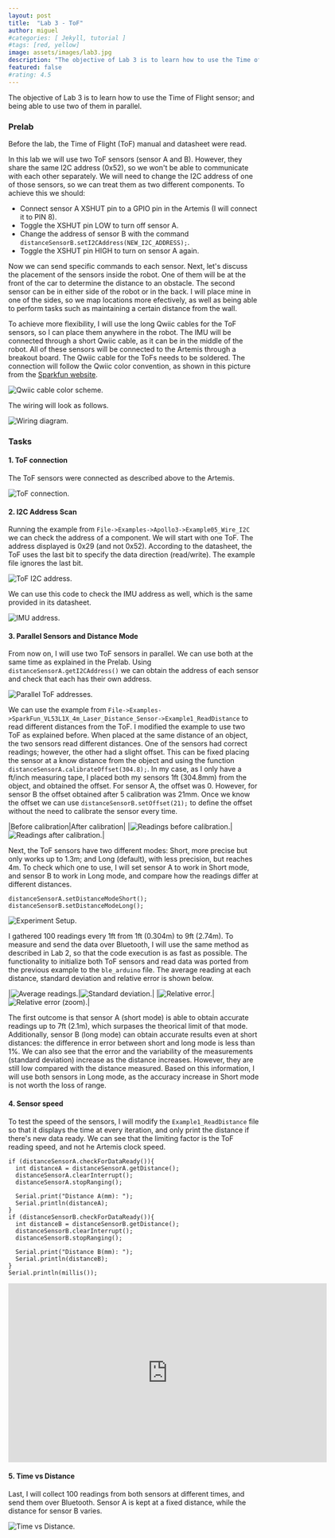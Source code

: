 ```yaml
---
layout: post
title:  "Lab 3 - ToF"
author: miguel
#categories: [ Jekyll, tutorial ]
#tags: [red, yellow]
image: assets/images/lab3.jpg
description: "The objective of Lab 3 is to learn how to use the Time of Flight sensor; and being able to use two of them in parallel."
featured: false
#rating: 4.5
---
```

The objective of Lab 3 is to learn how to use the Time of Flight sensor; and being able to use two of them in parallel.

### Prelab

Before the lab, the Time of Flight (ToF) manual and datasheet were read. 

In this lab we will use two ToF sensors (sensor A and B). However, they share the same I2C address (0x52), so we won't be able to communicate with each other separately. We will need to change the I2C address of one of those sensors, so we can treat them as two different components. To achieve this we should:

- Connect sensor A XSHUT pin to a GPIO pin in the Artemis (I will connect it to PIN 8).
- Toggle the XSHUT pin LOW to turn off sensor A.
- Change the address of sensor B with the command `distanceSensorB.setI2CAddress(NEW_I2C_ADDRESS);`.
- Toggle the XSHUT pin HIGH to turn on sensor A again.

Now we can send specific commands to each sensor. Next, let's discuss the placement of the sensors inside the robot. One of them will be at the front of the car to determine the distance to an obstacle. The second sensor can be in either side of the robot or in the back. I will place mine in one of the sides, so we map locations more efectively, as well as being able to perform tasks such as maintaining a certain distance from the wall. 

To achieve more flexibility, I will use the long Qwiic cables for the ToF sensors, so I can place them anywhere in the robot. The IMU will be connected through a short Qwiic cable, as it can be in the middle of the robot. All of these sensors will be connected to the Artemis through a breakout board. The Qwiic cable for the ToFs needs to be soldered. The connection will follow the Qwiic color convention, as shown in this picture from the <a href="https://www.sparkfun.com/qwiic" target="_blank">Sparkfun website</a>.

<img class= "img_post" src="{{ site.baseurl }}/assets/images/lab3/qwiic.png" alt="Qwiic cable color scheme.">

The wiring will look as follows.

<img class= "img_post" src="{{ site.baseurl }}/assets/images/lab3/wires.jpg" alt="Wiring diagram.">

### Tasks

#### 1. ToF connection
The ToF sensors were connected as described above to the Artemis.

<img class= "img_post" src="{{ site.baseurl }}/assets/images/lab3/connection.jpg" alt="ToF connection.">

#### 2. I2C Address Scan

Running the example from `File->Examples->Apollo3->Example05_Wire_I2C` we can check the address of a component. We will start with one ToF. The address displayed is 0x29 (and not 0x52). According to the datasheet, the ToF uses the last bit to specify the data direction (read/write). The example file ignores the last bit.

<img class= "img_post" src="{{ site.baseurl }}/assets/images/lab3/tof_addr.png" alt="ToF I2C address.">

We can use this code to check the IMU address as well, which is the same provided in its datasheet.

<img class= "img_post" src="{{ site.baseurl }}/assets/images/lab3/imu_addr.png" alt="IMU address.">

#### 3. Parallel Sensors and Distance Mode
From now on, I will use two ToF sensors in parallel. We can use both at the same time as explained in the Prelab. Using `distanceSensorA.getI2CAddress()` we can obtain the address of each sensor and check that each has their own address.

<img class= "img_post" src="{{ site.baseurl }}/assets/images/lab3/parallel_addr.png" alt="Parallel ToF addresses.">

We can use the example from `File->Examples->SparkFun_VL53L1X_4m_Laser_Distance_Sensor->Example1_ReadDistance` to read different distances from the ToF. I modified the example to use two ToF as explained before. When placed at the same distance of an object, the two sensors read different distances. One of the sensors had correct readings; however, the other had a slight offset. This can be fixed placing the sensor at a know distance from the object and using the function `distanceSensorA.calibrateOffset(304.8);`. In my case, as I only have a ft/inch measuring tape, I placed both my sensors 1ft (304.8mm) from the object, and obtained the offset. For sensor A, the offset was 0. However, for sensor B the offset obtained after 5 calibration was 21mm. Once we know the offset we can use `distanceSensorB.setOffset(21);` to define the offset without the need to calibrate the sensor every time.

|Before calibration|After calibration|
|<img class= "img_post" src="{{ site.baseurl }}/assets/images/lab3/before_calib.png" alt="Readings before calibration.">|<img class= "img_post" src="{{ site.baseurl }}/assets/images/lab3/after_calib.png" alt="Readings after calibration.">|

Next, the ToF sensors have two different modes: Short, more precise but only works up to 1.3m; and Long (default), with less precision, but reaches 4m. To check which one to use, I will set sensor A to work in Short mode, and sensor B to work in Long mode, and compare how the readings differ at different distances. 


```
distanceSensorA.setDistanceModeShort();
distanceSensorB.setDistanceModeLong();
```
<img class= "img_post" src="{{ site.baseurl }}/assets/images/lab3/setup.jpg" alt="Experiment Setup.">

I gathered 100 readings every 1ft from 1ft (0.304m) to 9ft (2.74m). To measure and send the data over Bluetooth, I will use the same method as described in Lab 2, so that the code execution is as fast as possible. The functionality to initialize both ToF sensors and read data was ported from the previous example to the `ble_arduino` file. The average reading at each distance, standard deviation and relative error is shown below.

|<img class= "img_post" src="{{ site.baseurl }}/assets/images/lab3/avg_dist.png" alt="Average readings.">|<img class= "img_post" src="{{ site.baseurl }}/assets/images/lab3/std_dev.png" alt="Standard deviation.">|
|<img class= "img_post" src="{{ site.baseurl }}/assets/images/lab3/err_full.png" alt="Relative error.">|<img class= "img_post" src="{{ site.baseurl }}/assets/images/lab3/err_zoom.png" alt="Relative error (zoom).">|

The first outcome is that sensor A (short mode) is able to obtain accurate readings up to 7ft (2.1m), which surpases the theorical limit of that mode. Additionally, sensor B (long mode) can obtain accurate results even at short distances: the difference in error between short and long mode is less than 1%. We can also see that the error and the variability of the measurements (standard deviation) increase as the distance increases. However, they are still low compared with the distance measured. Based on this information, I will use both sensors in Long mode, as the accuracy increase in Short mode is not worth the loss of range.

#### 4. Sensor speed
To test the speed of the sensors, I will modify the `Example1_ReadDistance` file so that it displays the time at every iteration, and only print the distance if there's new data ready. We can see that the limiting factor is the ToF reading speed, and not he Artemis clock speed.

```
if (distanceSensorA.checkForDataReady()){
  int distanceA = distanceSensorA.getDistance();
  distanceSensorA.clearInterrupt();
  distanceSensorA.stopRanging();

  Serial.print("Distance A(mm): ");
  Serial.println(distanceA);
}
if (distanceSensorB.checkForDataReady()){
  int distanceB = distanceSensorB.getDistance();
  distanceSensorB.clearInterrupt();
  distanceSensorB.stopRanging();

  Serial.print("Distance B(mm): ");
  Serial.println(distanceB);
}
Serial.println(millis());
```

<iframe width="640" height="360" frameborder="0" allowfullscreen
src="https://www.youtube.com/embed/7Af634WRSkA">
</iframe>

#### 5. Time vs Distance
Last, I will collect 100 readings from both sensors at different times, and send them over Bluetooth. Sensor A is kept at a fixed distance, while the distance for sensor B varies.

<img class= "img_post" src="{{ site.baseurl }}/assets/images/lab3/time_v_dist.png" alt="Time vs Distance.">
